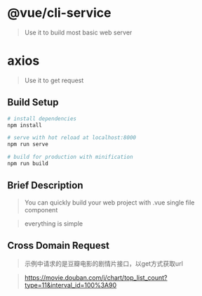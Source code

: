 # @vue/cli-service

> Use it to build most basic web server

# axios

> Use it to get request

## Build Setup

``` bash
# install dependencies
npm install

# serve with hot reload at localhost:8000
npm run serve

# build for production with minification
npm run build

```

## Brief Description

> You can quickly build your web project with .vue single file component

> everything is simple

## Cross Domain Request

> 示例中请求的是豆瓣电影的剧情片接口，以get方式获取url

> https://movie.douban.com/j/chart/top_list_count?type=11&interval_id=100%3A90